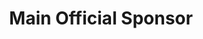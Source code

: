 ---
title: "Main Official Sponsor"
order: 1
bgColor: "#DD9426"
color: "#fff"
columns: 4
layout: "grid"
#id: "main-partner"
---
